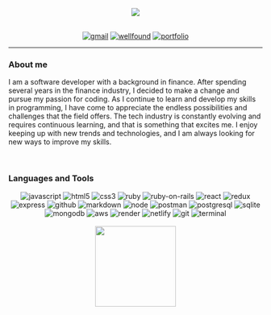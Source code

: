 <p align="center">   
   <picture>
      <source
        srcset="https://readme-typing-svg.demolab.com?font=Lora&weight=600&size=26&duration=2000&pause=2000&color=F7F7F7&center=true&multiline=true&width=750&height=70&lines=Hi%2C+there!++Welcome+to+my+profile;I'm+Kevin+Chan%2C+a+passionate+Fullstack+Software+Engineer"
        media="(prefers-color-scheme: dark)"
      />
      <source
        srcset="https://readme-typing-svg.demolab.com?font=Lora&weight=600&size=26&duration=2000&pause=2000&color=4B4C4D&center=true&multiline=true&width=750&height=70&lines=Hi%2C+there!++Welcome+to+my+profile;I'm+Kevin+Chan%2C+a+passionate+Fullstack+Software+Engineer"
        media="(prefers-color-scheme: light), (prefers-color-scheme: no-preference)"
      />
      <img src="https://github-readme-stats.vercel.app/api?username=anuraghazra&show_icons=true" />
   </picture>
</p>

</br>

<div align="center">
   <a href="mailto:chankevin13@gmail.com?"><img src="https://img.shields.io/badge/Gmail-D14836?style=for-the-badge&logo=gmail&logoColor=white" alt="gmail" /></a>
   <a href="https://wellfound.com/u/kevin-chan-86"><img src="https://img.shields.io/badge/Wellfound-000000?style=for-the-badge&logo=AngelList&logoColor=white" alt="wellfound" /></a>
   <a href="https://kevin-chan.netlify.app/"><img src="https://img.shields.io/badge/Portfolio-00C7B7?style=for-the-badge&logo=netlify&logoColor=white" alt="portfolio" /></a>
</div>

---

<h3>About me</h3>

<p>I am a software developer with a background in finance. After spending several years in the finance industry, I decided to make a change and pursue my passion for coding. As I continue to learn and develop my skills in programming, I have come to appreciate the endless possibilities and challenges that the field offers. The tech industry is constantly evolving and requires continuous learning, and that is something that excites me. I enjoy keeping up with new trends and technologies, and I am always looking for new ways to improve my skills.</p>

</br>

<h3>Languages and Tools</h3>
<div align="center">
   <img src="https://img.shields.io/badge/JavaScript-F7DF1E?style=for-the-badge&logo=javascript&logoColor=323330" alt="javascript" />
   <img src="https://img.shields.io/badge/HTML5-E34F26?style=for-the-badge&logo=html5&logoColor=white" alt="html5" />
   <img src="https://img.shields.io/badge/CSS3-1572B6?style=for-the-badge&logo=css3&logoColor=white" alt="css3" />
   <img src="https://img.shields.io/badge/Ruby-CC342D?style=for-the-badge&logo=ruby&logoColor=white" alt="ruby" />
   <img src="https://img.shields.io/badge/Ruby_on_Rails-CC0000?style=for-the-badge&logo=ruby-on-rails&logoColor=white" alt="ruby-on-rails" />
   <img src="https://img.shields.io/badge/React-20232A?style=for-the-badge&logo=react&logoColor=61DAFB" alt="react" />
   <img src="https://img.shields.io/badge/Redux-593D88?style=for-the-badge&logo=redux&logoColor=white" alt="redux" />
   <img src="https://img.shields.io/badge/Express.js-000000?style=for-the-badge&logo=express&logoColor=white" alt="express" />
   <img src="https://img.shields.io/badge/GitHub-100000?style=for-the-badge&logo=github&logoColor=white" alt="github" />
   <img src="https://img.shields.io/badge/Markdown-000000?style=for-the-badge&logo=markdown&logoColor=white" alt="markdown" />
   <img src="https://img.shields.io/badge/Node.js-339933?style=for-the-badge&logo=nodedotjs&logoColor=white" alt="node" />
   <img src="https://img.shields.io/badge/Postman-FF6C37?style=for-the-badge&logo=Postman&logoColor=white" alt="postman" />
   <img src="https://img.shields.io/badge/PostgreSQL-316192?style=for-the-badge&logo=postgresql&logoColor=white" alt="postgresql" />
   <img src="https://img.shields.io/badge/SQLite-07405E?style=for-the-badge&logo=sqlite&logoColor=white" alt="sqlite" />
   <img src="https://img.shields.io/badge/MongoDB-4EA94B?style=for-the-badge&logo=mongodb&logoColor=white" alt="mongodb" />
   <img src="https://img.shields.io/badge/Amazon_AWS-FF9900?style=for-the-badge&logo=amazonaws&logoColor=white" alt="aws" />
   <img src="https://img.shields.io/badge/Render-46E3B7?style=for-the-badge&logo=render&logoColor=white" alt="render" />
   <img src="https://img.shields.io/badge/Netlify-00C7B7?style=for-the-badge&logo=netlify&logoColor=white" alt="netlify" />
   <img src="https://img.shields.io/badge/GIT-E44C30?style=for-the-badge&logo=git&logoColor=white" alt="git" />
   <img src="https://img.shields.io/badge/windows%20terminal-4D4D4D?style=for-the-badge&logo=windows%20terminal&logoColor=white" alt="terminal" />
</div>

</br>

<!-- 
<h3>Github Stats</h3>   
<div align="center">
<img src="https://github-readme-stats.vercel.app/api?username=chan-kevin&show_icons=true&theme=rose_pine#gh-dark-mode-only" height="160px"/>
-->
<div align="center">
<img src="https://github-readme-stats.vercel.app/api/top-langs/?username=chan-kevin&layout=compact&&theme=rose_pine" height="160px"/>
</div>
<!-- </div>

</br> -->
<!-- 
<p align="right">
<img src="https://komarev.com/ghpvc/?username=kchannn13&label=PROFILE+VIEWS" alt="profile-views" />
</p> -->
